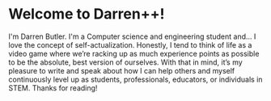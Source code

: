 # Welcome to Darren++!

I'm Darren Butler. I'm a Computer science and engineering student and... I love the concept of self-actualization. Honestly, I tend to think of life as a video game where we’re racking up as much experience points as possible to be the absolute, best version of ourselves. With that in mind, it’s my pleasure to write and speak about how I can help others and myself continuously level up as students, professionals, educators, or individuals in STEM.  Thanks for reading!
